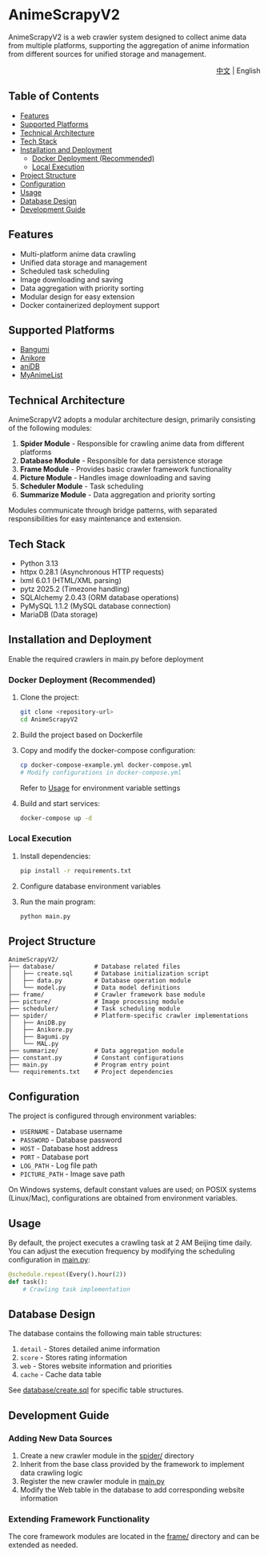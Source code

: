 # AnimeScrapyV2

AnimeScrapyV2 is a web crawler system designed to collect anime data from multiple platforms, supporting the aggregation of anime information from different sources for unified storage and management.

<div align="right">
  <a href="./README.md">中文</a> | English
</div>

## Table of Contents

- [Features](#features)
- [Supported Platforms](#supported-platforms)
- [Technical Architecture](#technical-architecture)
- [Tech Stack](#tech-stack)
- [Installation and Deployment](#installation-and-deployment)
  - [Docker Deployment (Recommended)](#docker-deployment-recommended)
  - [Local Execution](#local-execution)
- [Project Structure](#project-structure)
- [Configuration](#configuration)
- [Usage](#usage)
- [Database Design](#database-design)
- [Development Guide](#development-guide)

## Features

- Multi-platform anime data crawling
- Unified data storage and management
- Scheduled task scheduling
- Image downloading and saving
- Data aggregation with priority sorting
- Modular design for easy extension
- Docker containerized deployment support

## Supported Platforms

- [Bangumi](https://bangumi.tv/)
- [Anikore](https://www.anikore.jp/)
- [aniDB](https://anidb.net/)
- [MyAnimeList](https://myanimelist.net/)

## Technical Architecture

AnimeScrapyV2 adopts a modular architecture design, primarily consisting of the following modules:

1. **Spider Module** - Responsible for crawling anime data from different platforms
2. **Database Module** - Responsible for data persistence storage
3. **Frame Module** - Provides basic crawler framework functionality
4. **Picture Module** - Handles image downloading and saving
5. **Scheduler Module** - Task scheduling
6. **Summarize Module** - Data aggregation and priority sorting

Modules communicate through bridge patterns, with separated responsibilities for easy maintenance and extension.

## Tech Stack

- Python 3.13
- httpx 0.28.1 (Asynchronous HTTP requests)
- lxml 6.0.1 (HTML/XML parsing)
- pytz 2025.2 (Timezone handling)
- SQLAlchemy 2.0.43 (ORM database operations)
- PyMySQL 1.1.2 (MySQL database connection)
- MariaDB (Data storage)

## Installation and Deployment

Enable the required crawlers in main.py before deployment

### Docker Deployment (Recommended)

1. Clone the project:
   ```bash
   git clone <repository-url>
   cd AnimeScrapyV2
   ```

2. Build the project based on Dockerfile

3. Copy and modify the docker-compose configuration:
   ```bash
   cp docker-compose-example.yml docker-compose.yml
   # Modify configurations in docker-compose.yml
   ```
   Refer to [Usage](#usage) for environment variable settings

4. Build and start services:
   ```bash
   docker-compose up -d
   ```

### Local Execution

1. Install dependencies:
   ```bash
   pip install -r requirements.txt
   ```

2. Configure database environment variables

3. Run the main program:
   ```bash
   python main.py
   ```

## Project Structure

```
AnimeScrapyV2/
├── database/           # Database related files
│   ├── create.sql      # Database initialization script
│   ├── data.py         # Database operation module
│   └── model.py        # Data model definitions
├── frame/              # Crawler framework base module
├── picture/            # Image processing module
├── scheduler/          # Task scheduling module
├── spider/             # Platform-specific crawler implementations
│   ├── AniDB.py
│   ├── Anikore.py
│   ├── Bagumi.py
│   └── MAL.py
├── summarize/          # Data aggregation module
├── constant.py         # Constant configurations
├── main.py             # Program entry point
└── requirements.txt    # Project dependencies
```

## Configuration

The project is configured through environment variables:

- `USERNAME` - Database username
- `PASSWORD` - Database password
- `HOST` - Database host address
- `PORT` - Database port
- `LOG_PATH` - Log file path
- `PICTURE_PATH` - Image save path

On Windows systems, default constant values are used; on POSIX systems (Linux/Mac), configurations are obtained from environment variables.

## Usage

By default, the project executes a crawling task at 2 AM Beijing time daily. You can adjust the execution frequency by modifying the scheduling configuration in [main.py](file:///D:/poject/AnimeScrapyV2/AnimeScrapyV2/main.py):

```python
@schedule.repeat(Every().hour(2))
def task():
    # Crawling task implementation
```

## Database Design

The database contains the following main table structures:

1. `detail` - Stores detailed anime information
2. `score` - Stores rating information
3. `web` - Stores website information and priorities
4. `cache` - Cache data table

See [database/create.sql](file:///D:/poject/AnimeScrapyV2/AnimeScrapyV2/database/create.sql) for specific table structures.

## Development Guide

### Adding New Data Sources

1. Create a new crawler module in the [spider/](file:///D:/poject/AnimeScrapyV2/AnimeScrapyV2/spider/) directory
2. Inherit from the base class provided by the framework to implement data crawling logic
3. Register the new crawler module in [main.py](file:///D:/poject/AnimeScrapyV2/AnimeScrapyV2/main.py)
4. Modify the Web table in the database to add corresponding website information

### Extending Framework Functionality

The core framework modules are located in the [frame/](file:///D:/poject/AnimeScrapyV2/AnimeScrapyV2/frame/) directory and can be extended as needed.